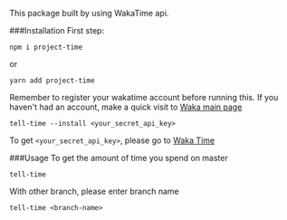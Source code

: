 This package built by using WakaTime api.

###Installation
First step:
```
npm i project-time
```
or
```
yarn add project-time
```
Remember to register your wakatime account before running this. If you haven't had an account, make a quick visit to [Waka main page](https://wakatime.com/)
```
tell-time --install <your_secret_api_key>
```
To get `<your_secret_api_key>`, please go to [Waka Time](https://wakatime.com/settings/account)

###Usage
To get the amount of time you spend on master
```
tell-time
```

With other branch, please enter branch name
```
tell-time <branch-name>
```